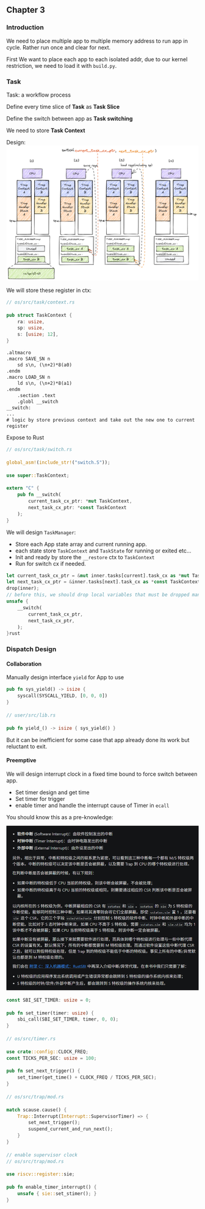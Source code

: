 ## Chapter 3

### Introduction

We need to place multiple app to multiple memory address to run app in cycle. Rather run once and clear for next.

First We want to place each app to each isolated addr, due to our kernel restriction, we need to load it with `build.py`.

### Task

Task: a workflow process

Define every time slice of **Task** as **Task Slice**

Define the switch between app as **Task switching**

We need to store **Task Context**

Design:
![switch](/rCore-Blog/assets/Lab3-1.png)


We will store these register in ctx:
```rust
// os/src/task/context.rs

pub struct TaskContext {
    ra: usize,
    sp: usize,
    s: [usize; 12],
}
```

```
.altmacro
.macro SAVE_SN n
    sd s\n, (\n+2)*8(a0)
.endm
.macro LOAD_SN n
    ld s\n, (\n+2)*8(a1)
.endm
    .section .text
    .globl __switch
__switch:
...
# logic by store previous context and take out the new one to current register
```

Expose to Rust

```rust
// os/src/task/switch.rs

global_asm!(include_str!("switch.S"));

use super::TaskContext;

extern "C" {
    pub fn __switch(
        current_task_cx_ptr: *mut TaskContext,
        next_task_cx_ptr: *const TaskContext
    );
}
```

We will design `TaskManager`:

- Store each App state array and current running app.
- each state store `TaskContext` and `TaskState` for running or exited etc...
- Init and ready by store the `__restore` ctx to `TaskContext`
- Run for switch cx if needed.

```rust           
let current_task_cx_ptr = &mut inner.tasks[current].task_cx as *mut TaskContext;
let next_task_cx_ptr = &inner.tasks[next].task_cx as *const TaskContext;
drop(inner);
// before this, we should drop local variables that must be dropped manually
unsafe {
	__switch(
		current_task_cx_ptr,
		next_task_cx_ptr,
	);
}rust
```


### Dispatch Design

#### Collaboration

Manually design interface `yield` for App to use

```rust
pub fn sys_yield() -> isize {
    syscall(SYSCALL_YIELD, [0, 0, 0])
}

// user/src/lib.rs

pub fn yield_() -> isize { sys_yield() }
```

But it can be inefficient for some case that app already done its work but reluctant to exit.

#### Preemptive

We will design interrupt clock in a fixed time bound to force switch between app.

- Set timer design and get time
- Set timer for trigger
- enable timer and handle the interrupt cause of Timer in `ecall`

You should know this as a pre-knowledge:

![](/rCore-Blog/assets/Lab3-2.png)

```rust
const SBI_SET_TIMER: usize = 0;

pub fn set_timer(timer: usize) {
    sbi_call(SBI_SET_TIMER, timer, 0, 0);
}

// os/src/timer.rs

use crate::config::CLOCK_FREQ;
const TICKS_PER_SEC: usize = 100;

pub fn set_next_trigger() {
    set_timer(get_time() + CLOCK_FREQ / TICKS_PER_SEC);
}

// os/src/trap/mod.rs

match scause.cause() {
    Trap::Interrupt(Interrupt::SupervisorTimer) => {
        set_next_trigger();
        suspend_current_and_run_next();
    }
}

// enable supervisor clock
// os/src/trap/mod.rs

use riscv::register::sie;

pub fn enable_timer_interrupt() {
    unsafe { sie::set_stimer(); }
}
```
